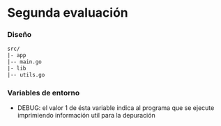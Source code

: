# Segunda evaluación

### Diseño
```txt
src/
|- app
|-- main.go
|- lib
|-- utils.go
```

### Variables de entorno
- DEBUG: el valor 1 de ésta variable indica al programa que se ejecute imprimiendo información util para la depuración
